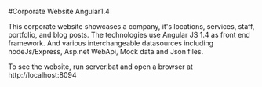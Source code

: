 #Corporate Website Angular1.4

This corporate website showcases a company, it's locations, services, staff, portfolio, and blog posts.
The technologies use Angular JS 1.4 as front end framework.
And various interchangeable datasources including nodeJs/Express, Asp.net WebApi, Mock data and Json files.

To see the website, run server.bat and open a browser at http://localhost:8094
